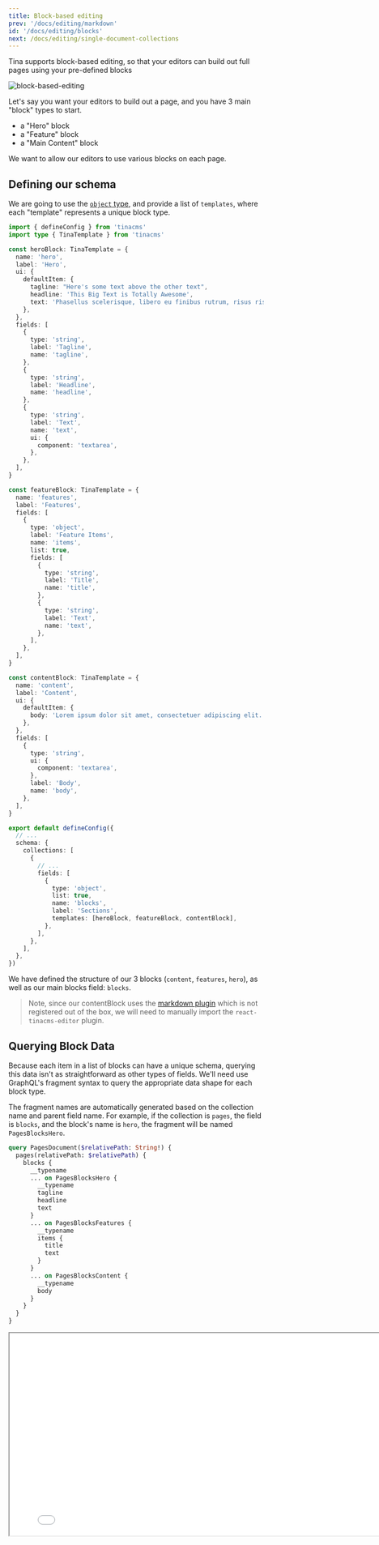 ```yaml
---
title: Block-based editing
prev: '/docs/editing/markdown'
id: '/docs/editing/blocks'
next: /docs/editing/single-document-collections
---
```


Tina supports block-based editing, so that your editors can build out full pages using your pre-defined blocks

![block-based-editing](https://res.cloudinary.com/forestry-demo/image/upload/v1645712511/tina-io/docs/your-blocks.gif)

Let's say you want your editors to build out a page, and you have 3 main "block" types to start.

- a "Hero" block
- a "Feature" block
- a "Main Content" block

We want to allow our editors to use various blocks on each page.

## Defining our schema

We are going to use the [`object` type](/docs/schema/#grouping-properties-within-an-object), and provide a list of `templates`, where each "template" represents a unique block type.

```ts
import { defineConfig } from 'tinacms'
import type { TinaTemplate } from 'tinacms'

const heroBlock: TinaTemplate = {
  name: 'hero',
  label: 'Hero',
  ui: {
    defaultItem: {
      tagline: "Here's some text above the other text",
      headline: 'This Big Text is Totally Awesome',
      text: 'Phasellus scelerisque, libero eu finibus rutrum, risus risus accumsan libero, nec molestie urna dui a leo.',
    },
  },
  fields: [
    {
      type: 'string',
      label: 'Tagline',
      name: 'tagline',
    },
    {
      type: 'string',
      label: 'Headline',
      name: 'headline',
    },
    {
      type: 'string',
      label: 'Text',
      name: 'text',
      ui: {
        component: 'textarea',
      },
    },
  ],
}

const featureBlock: TinaTemplate = {
  name: 'features',
  label: 'Features',
  fields: [
    {
      type: 'object',
      label: 'Feature Items',
      name: 'items',
      list: true,
      fields: [
        {
          type: 'string',
          label: 'Title',
          name: 'title',
        },
        {
          type: 'string',
          label: 'Text',
          name: 'text',
        },
      ],
    },
  ],
}

const contentBlock: TinaTemplate = {
  name: 'content',
  label: 'Content',
  ui: {
    defaultItem: {
      body: 'Lorem ipsum dolor sit amet, consectetuer adipiscing elit. Donec odio. Quisque volutpat mattis eros. Nullam malesuada erat ut turpis. Suspendisse urna nibh, viverra non, semper suscipit, posuere a, pede.',
    },
  },
  fields: [
    {
      type: 'string',
      ui: {
        component: 'textarea',
      },
      label: 'Body',
      name: 'body',
    },
  ],
}

export default defineConfig({
  // ...
  schema: {
    collections: [
      {
        // ...
        fields: [
          {
            type: 'object',
            list: true,
            name: 'blocks',
            label: 'Sections',
            templates: [heroBlock, featureBlock, contentBlock],
          },
        ],
      },
    ],
  },
})
```

We have defined the structure of our 3 blocks (`content`, `features`, `hero`), as well as our main blocks field: `blocks`.

> Note, since our contentBlock uses the [markdown plugin](/docs/reference/toolkit/fields/markdown/) which is not registered out of the box, we will need to manually import the `react-tinacms-editor` plugin.

## Querying Block Data

Because each item in a list of blocks can have a unique schema, querying this data isn't as straightforward as other types of fields. We'll need use GraphQL's fragment syntax to query the appropriate data shape for each block type.

The fragment names are automatically generated based on the collection name and parent field name. For example, if the collection is `pages`, the field is `blocks`, and the block's name is `hero`, the fragment will be named `PagesBlocksHero`.

```graphql
query PagesDocument($relativePath: String!) {
  pages(relativePath: $relativePath) {
    blocks {
      __typename
      ... on PagesBlocksHero {
        __typename
        tagline
        headline
        text
      }
      ... on PagesBlocksFeatures {
        __typename
        items {
          title
          text
        }
      }
      ... on PagesBlocksContent {
        __typename
        body
      }
    }
  }
}
```

<iframe loading="lazy" src="/api/graphiql/?query=%7B%0A%20%20pages(relativePath%3A%20%22turbo.json%22)%20%7B%0A%20%20%20%20blocks%20%7B%0A%20%20%20%20%20%20__typename%0A%20%20%20%20%20%20...%20on%20PagesBlocksHero%20%7B%0A%20%20%20%20%20%20%20%20__typename%0A%20%20%20%20%20%20%20%20tagline%0A%20%20%20%20%20%20%20%20headline%0A%20%20%20%20%20%20%20%20text%0A%20%20%20%20%20%20%7D%0A%20%20%20%20%20%20...%20on%20PagesBlocksFeatures%20%7B%0A%20%20%20%20%20%20%20%20__typename%0A%20%20%20%20%20%20%20%20items%20%7B%0A%20%20%20%20%20%20%20%20%20%20title%0A%20%20%20%20%20%20%20%20%20%20text%0A%20%20%20%20%20%20%20%20%7D%0A%20%20%20%20%20%20%7D%0A%20%20%20%20%20%20...%20on%20PagesBlocksContent%20%7B%0A%20%20%20%20%20%20%20%20__typename%0A%20%20%20%20%20%20%20%20body%0A%20%20%20%20%20%20%7D%0A%20%20%20%20%7D%0A%20%20%7D%0A%7D%0A" width="800" height="400">

> For more info on how to query data with Tina's GraphQL API, check out the [Query Documentation](https://tina.io/docs/graphql/queries/)

## Rendering our blocks

We can render out the blocks on a page by creating a new `Blocks` component, which will conditionally render each block-type in a switch statement.

```tsx
// Blocks.tsx

import React from 'react'
import type { Pages } from '../.tina/__generated__/types'
import { Content } from './blocks/content'
import { Features } from './blocks/features'
import { Hero } from './blocks/hero'
import { Testimonial } from './blocks/testimonial'

export const Blocks = (props: Pages) => {
  return (
    <>
      {props.blocks
        ? props.blocks.map(function (block, i) {
            switch (block.__typename) {
              case 'PagesBlocksContent':
                return (
                  <React.Fragment key={i + block.__typename}>
                    <Content data={block} />
                  </React.Fragment>
                )
              case 'PagesBlocksHero':
                return (
                  <React.Fragment key={i + block.__typename}>
                    <Hero data={block} />
                  </React.Fragment>
                )
              case 'PagesBlocksFeatures':
                return (
                  <React.Fragment key={i + block.__typename}>
                    <Features data={block} />
                  </React.Fragment>
                )
              default:
                return null
            }
          })
        : null}
    </>
  )
}
```

Note that the `__typename` on each blog is `{CollectionName}{FieldName}{BlockTemplateName}`

In our case:

- CollectionName: "Pages"
- FieldName: "Blocks"
- BlockTemplateName: "Content" | "Hero" | "Features"

## Adding a visual block selector (Experimental)

![Preview of Visual Block Selector](https://res.cloudinary.com/forestry-demo/video/upload/w_800/v1647540863/Tina%20Newsletter/visual-selector-preview.gif)

<div class="short-code-warning">
   <div>
      <p>This is an experimental feature, and the API is subject to change. Have any thoughts? Let us know in the chat, or through one of our <a href="/community/">community channels</a>!</p>
   </div>
   <svg stroke="currentColor" fill="currentColor" stroke-width="0" viewBox="0 0 512 512" height="1em" width="1em" xmlns="http://www.w3.org/2000/svg">
      <path d="M32 464h448L256 48 32 464zm248-64h-48v-48h48v48zm0-80h-48v-96h48v96z"></path>
   </svg>
</div>

This visual block selector allows editors to select blocks from a set images instead of text.

<!-- TODO: add a gif -->
<!-- ![block-based-editing-visual](/gif/visual-blocks.gif) -->

First, to enable the visual block selector the `visualSelector` property in the UI key must be set to true.

```diff
...
export default defineConfig({
  // ...
  schema: {
  collections: [
    {
      // ...
      fields: [
        {
          type: 'object',
          list: true,
          name: 'blocks',
          label: 'Sections',
+         ui: {
+           visualSelector: true,
+         },
          templates: [heroBlock, featureBlock, contentBlock],
        },
      ],
    },
  ]}
})
...
```

To set up the block selector a preview image must be provided for each block you want a preview image for. The basic structure for each block looks like this.

```diff
const featureBlock = {
  name: 'features',
  label: 'Features',
+  ui: {
+    previewSrc: "https://...",
+  },
  fields: [
    {
      type: 'object',
      label: 'Feature Items',
      name: 'items',
      list: true,
      fields: [
        {
          type: 'string',
          label: 'Title',
          name: 'title',
        },
        {
          type: 'string',
          label: 'Text',
          name: 'text',
        },
      ],
    },
  ],
}
```

The `previewSrc` is an image URL that will be rendered in the visual selector. If a preview isn't provided the block will still be available with a title to click on, just no preview image will be displayed.

_optionally_ a `category` can be provided that will allows the blocks to be grouped into different catagories.

```diff
const featureBlock = {
  name: 'features',
  label: 'Features',
  ui: {
+    category: "Page Section",
    previewSrc: "https://...",
  },
  fields: [
    {
      type: 'object',
      label: 'Feature Items',
      name: 'items',
      list: true,
      fields: [
        {
          type: 'string',
          label: 'Title',
          name: 'title',
        },
        {
          type: 'string',
          label: 'Text',
          name: 'text',
        },
      ],
    },
  ],
}
```

<!-- TODO: add a gif of a category -->
<!-- ![block-based-editing-visual](/gif/visual-blocks.gif) -->

